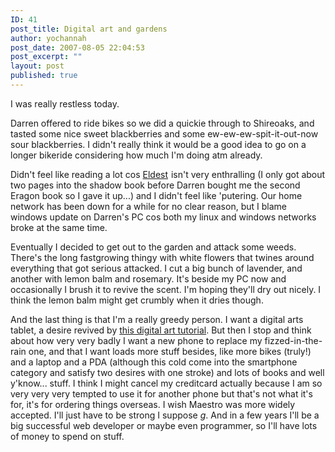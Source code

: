 ```yaml
---
ID: 41
post_title: Digital art and gardens
author: yochannah
post_date: 2007-08-05 22:04:53
post_excerpt: ""
layout: post
published: true
---
```

I was really restless today. 

Darren offered to ride bikes so we did a quickie through to Shireoaks, and tasted some nice sweet blackberries and some ew-ew-ew-spit-it-out-now sour blackberries. I didn't really think it would be a good idea to go on a longer bikeride considering how much I'm doing atm already. 

Didn't feel like reading a lot cos <a href="http://www.amazon.co.uk/gp/product/0552552119?ie=UTF8&tag=cat09-21&linkCode=as2&camp=1634&creative=6738&creativeASIN=0552552119">Eldest</a><img src="http://www.assoc-amazon.co.uk/e/ir?t=cat09-21&l=as2&o=2&a=0552552119" width="1" height="1" border="0" alt="" style="border:none !important; margin:0px !important;" /> isn't very enthralling (I only got about two pages into the shadow book before Darren bought me the second Eragon book so I gave it up...) and I didn't feel like 'putering. Our home network has been down for a while for no clear reason, but I blame windows update on Darren's PC cos both my linux and windows networks broke at the same time. 

Eventually I decided to get out to the garden and attack some weeds. There's the long fastgrowing thingy with white flowers that twines around everything that got serious attacked. I cut a big bunch of lavender, and another with lemon balm and rosemary. It's beside my PC now and occasionally I brush it to revive the scent. I'm hoping they'll dry out nicely. I think the lemon balm might get crumbly when it dries though. 

And the last thing is that I'm a really greedy person. I want a digital arts tablet, a desire revived by <a href="http://www.deviantart.com/deviation/25660523/?offset=10">this digital art tutorial</a>. But then I stop and think about how very very badly I want a new phone to replace my fizzed-in-the-rain one, and that I want loads more stuff besides, like more bikes (truly!) and a laptop and a PDA (although this cold come into the smartphone category and satisfy two desires with one stroke) and lots of books and well y'know... stuff. I think I might cancel my creditcard actually because I am so very very very tempted to use it for another phone but that's not what it's for, it's for ordering things overseas. I wish Maestro was more widely accepted. I'll just have to be strong I suppose *g*. And in a few years I'll be a big successful web developer or maybe even programmer, so I'll have lots of money to spend on stuff.